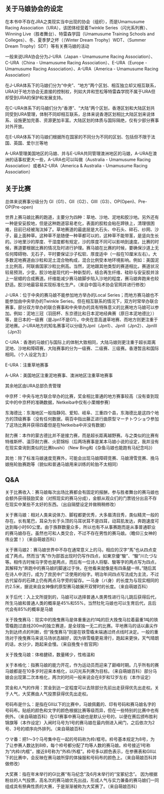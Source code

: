 ## 关于马娘协会的设定

在本书中不存在JRA之类现实当中出现的协会（组织），而是Umamusume Racing Association（URA），该团体经营着Twinkle Series（闪光系列赛）、Winning Live（胜者舞台）、特雷森学园（Umamusume Training Schools and Colleges）、冬、夏季梦之杯（（Winter Dream Trophy）WDT、（Summer Dream Trophy）SDT）等有关赛马娘的活动

一般来说URA协会分为J-URA（Japan - Umamusume Racing Association）、C-URA（China - Umamusume Racing Association）、E-URA（Europe - Umamusume Racing Association）、A-URA（America - Umamusume Racing Association）

在J-URA体系下的马娘们分为“中央”、“地方”两个区划、相互独立却又相互联系，URA对于地方协会无直接的控制权，列如大井和笠松等特雷森学院不属于URA但却受到URA的保护和发展支持。

在C-URA体系下的马娘们分为“香港”、“大陆”两个区划，香港区划和大陆区划共同受到URA管理，体制不同却相互联系，总体来说香港区划相比大陆区划来说体系、设施更加完善、资源更加丰富。大陆区划的体质与国际隔绝，仅有少部分赛事对外开放。

在E-URA体系下的马娘们根据所在国家的不同分为不同的区划、包括但不限于法国、英国、爱尔兰等地

A-URA管理美国地区的马娘、并与E-URA共同管理澳洲地区的马娘，A-URA在澳洲的话事权更大一些，A-URA也可以叫做（Australia - Umamusume Racing Association）或者A2-URA（America  & Australia - Umamusume Racing Association）

## 关于比赛

总体来说赛事分级分为 GⅠ（G1）、GⅡ（G2）、GⅢ（G3）、OP(Open)、Pre-OP(Pre-open)

世界上赛马娘比赛的跑道，主要分为四种：草地、沙地、泥地和胶沙地。另外还有一种是安妥胶地，但是这种跑道容易老化，表面的胶粒会粘在蹄铁上，清理很困难，目前已经被淘汰掉了。草地赛道的最底层是大石头、中石头、碎石、纱网、沙子，最上面种草。这种草不是随便一种草都可以的，这种草不能带茎，是竖向生长的。沙地里沙的厚度、干湿度都有规定，沙的厚度不同可以影响到速度。比赛的时候，赛道要根据比赛的情况及时进行护理。赛马娘在比赛的时候，要确保沙道上无任何障碍物、无石子，平时要保证沙子松软、厚度适中（一般在10厘米左右）。大多数泥地赛道由沙粒和泥土混合物构成，混合比例受本地环境影响。例如：美国泥土比例高，阿联酋国家沙粒比例高。当然，泥地跟其他类型的赛道相比，赛道状况较易预测，少变。胶沙地是现代的一种新型的，结合再生纤维、硅砂与安妥胶并涂上一层蜡的合成赛道。纤维能减少赛马娘脚步陷入沙地的程度，赛马娘奔跑来也较舒适。胶沙地最容易实现标准化生产。（来自中国马术协会官网并进行修改）

J-URA：位于中央的赛马娘不能参加地方举办的Local Series；而地方赛马娘也不能参加由中央举办的Twinkle Series。但在相互联系的情况下，双方时常举办联合赛事，部分双方举办的联合赛事和中央举办的具有特殊意义的比赛地方马娘可以参加。例如：泥地三冠（羽田杯、东京德比和日本泥地经典赛（原日本泥地德比））等，是日本的一级赛（是Jpn1不是G1）。中央在意高速草地赛、而地方则更注重于泥地赛。J-URA地方的知名赛事可以分级为JpnI（Jpn1）、JpnII（Jpn2）、JpnIII（Jpn3）

C-URA：香港的马娘们与国际上的体制大致相同，大陆马娘则更注重于超长距离泥地、沙地和障碍赛，大陆赛事的分为一级赛、二级赛、三级赛。香港暂且和国际相同。（个人设定为主）

E-URA：注重草地赛事

A-URA：美国地区注重泥地赛事、澳洲地区注重草地赛事

其余地区由URA总部负责管理

中京杯：中央与地方联合举办的比赛，奖金相比普通的地方赛事较高（没有查到现实中的中京杯的准确数据，Netkeiba中仅有小栗帽参赛）

东海德比：东海地区一般指静冈、爱知、岐阜、三重四个县，东海德比是这四个地方的顶级赛事（没有任何数据，萌百中指出藤正进行曲原型マーチトウショウ参加了这场比赛并获得四着但是在Netkeiba中并没有数据）

耐力赛：本作的蒙古德比并不是接力赛，而是超长距离越野赛。与之类似的比赛有特维斯杯、温莎耐力赛、火箭锦标（后两场赛事是某本马娘小说的设定，我并没有在现实查询到类似的比赛bushi）（New Bing和《杂鱼马娘也能跑有马纪念吗》）

其他：除了标准马娘速度竞赛外，可能会出现马娘障碍竞赛、马娘滑雪竞赛、挽马娘拖轮胎赛跑等（貌似和普通马娘用来训练的轮胎不太相同）

## Q&A

关于比赛收入：赛马娘每次出场比赛都会有固定的报酬，参与胜者舞台的赛马娘也会额外获得鼓励奖金（对照现实的赛马分成），金额从观众们的门票钱分出且不存在现实中某些不太好的东西。（出自隔壁设定并做稍稍修改）

关于赛马娘：相对人类来说体力、脚程都更优秀，大多眉清目秀，类似精灵一般的存在。长有尾巴，耳朵为长于头顶的马耳状耳不是四耳，动耳肌发达，奔跑速度可达到每小时60公里。由于族群数量众多，所以也有不从事赛跑而是从事普通职业的赛马娘存在。虽然也可和人类交合，不过不存在男性的赛马娘。（瞻仰三女神的伟业罢！）（来自萌娘百科）

关于赛马娘2：赛马娘世界中不存在通常意义上的马，相应的汉字“馬”也从四点变成了两点。然而当“馬”作为部首出现时仍写作四点，如東京優“駿”、“駿”川たづな等。相传古时候马字旁也是两点，而后有一位诗人将駆、駿等字的两点写为四点，其解释为“奔跑中的赛马娘的脚速过于快，在他看来就像是有四条腿一样。”随后其在诗人中流行，成为了庶民中广泛使用的俗字。明治年间四点写法成为主流，不过古代留存的石碑上仍有两点马字旁的留存。一马身（バ身）的长度为与现实相同的约2.5米，据说来自女神像的原型赛马娘展开双臂时的长度。（来自萌娘百科）

关于后代：入上文所提到的，马娘可以选择普通人类男性进行马儿跳后获得后代，所生马娘和普通人类的概率是45%和55%，当然牡牝马娘也可以生育后代，且后代会有85%的概率是马娘

关于挽曳赛马：现实中的挽曳赛马是体重重达约1吨的巨大挽曳马拉着最重1吨的铁雪橇跑过直线200m的独立赛道，是全球独一无二的比赛。平地赛马的话以鼻尖作为到达终点的判断，但“挽曳赛马”则是在铁雪橇末端通过终点线时决定。一般的重场对于挽曳赛马来说马场状态越好，因为铁雪橇更易滑行，跑起来更快，天气晴朗的话，水分少，跑起来会慢。（来自挽曳十胜官网）

关于挽曳马娘：体格健硕，数量稀少，性格温和

关于本格化：指赛马娘的能力开花，作为运动员而迎来了巅峰时期。几乎所有的赛马娘都是在10多岁时迎来本格化，以闪光系列赛为目标。（来自萌娘百科）部分马娘会出现第二次本格化，两次的时间一般来说会在8岁和12岁左右（本作设定）

赏金和人气的作用：赏金到达一定程度可以去除部分先前出走获得优先出走权。关于人气，大奖赛由人气投票获得优先出走权。

号码布是什么：是指在GⅡ以下的比赛中，马娘佩戴的、印有号码和赛马娘名字的号码布。贴纸的颜色和文字的颜色根据比赛等级而异，但在一些特别的比赛中也有例外。（来自萌娘百科）在G1赛事中赛马娘也是默认分号的，以便在赛后颁布胜利锦旗等（本作设定）入闸时马号为1号的赛马娘在最内侧进入闸门，之后依次为2号、3号的顺序向外排列。（来自萌娘百科）

ウマ番：把1～3个马号集中在一起的号码称为枠/框号。枠号基本规定为8号，为了让参赛人数达到8枠，每个枠号都分配了均等人数的赛马娘。枠号接近1号称为“内枠/内框”，接近8号称为“外枠/外框”。枠号多以颜色表示，在参赛表和GⅡ以下的比赛中，会反映在赛马娘所穿的体操服和号码布的颜色上。（来自萌娘百科并做修改）

大奖赛：指在年末举行的GⅠ比赛“有马纪念”及6月末举行的“宝冢纪念”。  因为根据粉丝的人气投票，高名次的赛马娘优先出战，形成人气与实力兼备的赛马娘们一同组成具有祭典性质的大赛，于是渐渐被称为大奖赛了。（来自萌娘百科）




